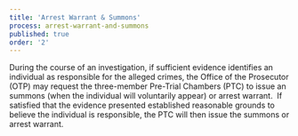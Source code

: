 ```yaml
---
title: 'Arrest Warrant & Summons'
process: arrest-warrant-and-summons
published: true
order: '2'
---
```



During the course of an investigation, if sufficient evidence identifies an individual as responsible for the alleged crimes, the Office of the Prosecutor (OTP) may request the three-member Pre-Trial Chambers (PTC) to issue an summons (when the individual will voluntarily appear) or arrest warrant.  If satisfied that the evidence presented established reasonable grounds to believe the individual is responsible, the PTC will then issue the summons or arrest warrant.
